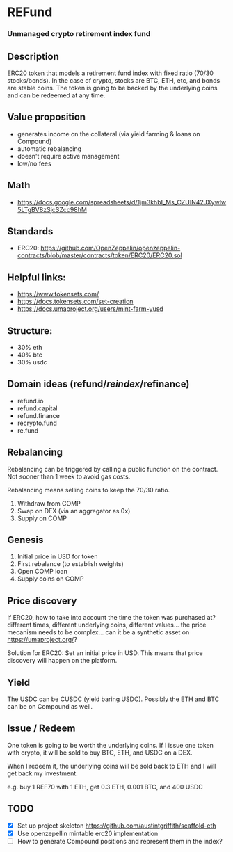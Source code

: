 # REFund
### Unmanaged crypto retirement index fund

## Description
ERC20 token that models a retirement fund index with fixed ratio (70/30 stocks/bonds). In the case of crypto, stocks are BTC, ETH, etc, and bonds are stable coins. The token is going to be backed by the underlying coins and can be redeemed at any time.

## Value proposition
- generates income on the collateral (via yield farming & loans on Compound) 
- automatic rebalancing
- doesn't require active management
- low/no fees

## Math
- https://docs.google.com/spreadsheets/d/1jm3khbI_Ms_CZUIN42JXywlw5LTgBV8zSjcSZcc98hM

## Standards 
- ERC20: https://github.com/OpenZeppelin/openzeppelin-contracts/blob/master/contracts/token/ERC20/ERC20.sol

## Helpful links:
- https://www.tokensets.com/
- https://docs.tokensets.com/set-creation
- https://docs.umaproject.org/users/mint-farm-yusd

## Structure:
- 30% eth
- 40% btc
- 30% usdc

## Domain ideas (refund/*reindex*/refinance)
- refund.io
- refund.capital
- refund.finance
- recrypto.fund
- re.fund

## Rebalancing
Rebalancing can be triggered by calling a public function on the contract. Not sooner than 1 week to avoid gas costs.

Rebalancing means selling coins to keep the 70/30 ratio.

1. Withdraw from COMP
2. Swap on DEX (via an aggregator as 0x)
3. Supply on COMP

## Genesis
1. Initial price in USD for token
2. First rebalance (to establish weights)
3. Open COMP loan
4. Supply coins on COMP

## Price discovery
If ERC20, how to take into account the time the token was purchased at? different times, different underlying coins, different values... the price mecanism needs to be complex... can it be a synthetic asset on https://umaproject.org/?

Solution for ERC20: Set an initial price in USD. This means that price discovery will happen on the platform.

## Yield
The USDC can be CUSDC (yield baring USDC). Possibly the ETH and BTC can be on Compound as well.

## Issue / Redeem
One token is going to be worth the underlying coins. If I issue one token with crypto, it will be sold to buy BTC, ETH, and USDC on a DEX.

When I redeem it, the underlying coins will be sold back to ETH and I will get back my investment.

e.g. buy 1 REF70 with 1 ETH, get 0.3 ETH, 0.001 BTC, and 400 USDC

## TODO
- [x] Set up project skeleton https://github.com/austintgriffith/scaffold-eth
- [x] Use openzepellin mintable erc20 implementation
- [ ] How to generate Compound positions and represent them in the index?
